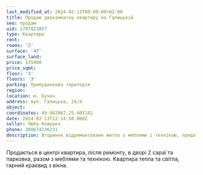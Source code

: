 ```yaml
---
last_modified_at: 2024-02-13T00:00:00+02:00
title: Продаю двокімнатну квартиру на Галицькій
seo: продам
uid: 1707823857
type: Квартира
rent:
rooms: '2'
surface: '47'
surface_land:
price: $35900
price_sqmt:
floor: '3'
floors: '3'
parking: Прибудинкова територія
region:
location: м. Бучач
address: вул. Галицька, 24/4
object:
coordinates: 49.062067,25.401182
date: 2024-02-13T12:14:50.000Z
seller: Люба Кожушко
phone: 380674236231
description: Вторинне відремонтоване житло з меблями і технікою, придатне і готове для проживання
---
```


Продається в центрі квартира, після ремонту, в дворі 2 сараї та парковка, разом з меблями та технікою. Квартира тепла та світла, гарний краєвид з вікна.
